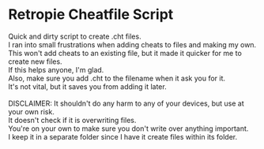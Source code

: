 # Retropie Cheatfile Script
Quick and dirty script to create .cht files.  <br>
I ran into small frustrations when adding cheats to files and making my own. <br>
This won't add cheats to an existing file, but it made it quicker for me to create new files. <br>
If this helps anyone, I'm glad. <br>
Also, make sure you add .cht to the filename when it ask you for it.<br>
It's not vital, but it saves you from adding it later.<br>
<br>
DISCLAIMER: It shouldn't do any harm to any of your devices, but use at your own risk.  <br>
It doesn't check if it is overwriting files. <br>
You're on your own to make sure you don't write over anything important.<br>
I keep it in a separate folder since I have it create files within its folder.<br>
